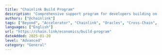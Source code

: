 ```yaml
---
title: "Chainlink Build Program"
description: "Comprehensive support program for developers building on Chainlink's oracle infrastructure and cross-chain solutions"
authors: ["@chainlink"]
tags: ["Beyond", "Accelerator", "Chainlink", "Oracles", "Cross-Chain", "DeFi"]
languages: ["English"]
url: "https://chain.link/economics/build-program"
dateAdded: 2025-01-20
level: "Advanced"
category: "General"
---
```

